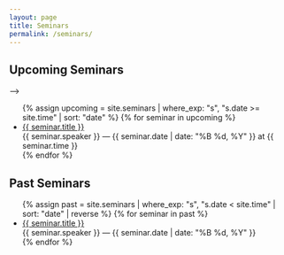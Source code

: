 ```yaml
---
layout: page
title: Seminars
permalink: /seminars/
---
```


## Upcoming Seminars

<!--
- "Complex Interconnected Systems: Risk-Informed Decisions for Situations of Compound Extremes"
Dr. Auroop Ganguly, Northeastern University — **September 16, 2025** at 1:00 PM ET / 10:00 AM PT

- "Emerging Frontiers of Risk-based Resilience to Extremes in a Changing Climate"
Dr. Sai Ravela, MIT — **September 23, 2025** at 1:00 PM ET / 10:00 AM PT

- (tentative) "Climate Extremes and Complex Risks"
Dr. Jane Baldwin, UC Irvine - **October 14, 2025** at 1:00 PM ET / 10:00 AM PT

- (tentative) "Reframing Resilience-Oriented Urban Water Management"
Dr. Elizabeth Krueger, University of Amsterdam - **October 28, 2025** at 1:00 PM ET / 10:00 AM PT

- "What Digital Twins (alone) will not Answer for Risk Science"
Dr. Ryan McGranaghan, JPL - **November 4, 2025** at 1:00 PM ET / 10:00 AM PT


- (tentative) "Multihazards Scenario Generator: A Network‐Based Simulation of Natural Disasters"
Dr. Alexandre Dunant, EURAC Research - **November 18, 2025** at 1:00 PM ET / 10:00 AM PT


<!-- - (tentative) "Accounting for Sociopolitical Feedbacks to Identify Barriers and Opportunities for Collective Climate Action"
Dr. Sara Constantino, Stanford University - **December 2, 2025** at 1:00 PM ET / 10:00 AM PT -->

-->



<ul>
  {% assign upcoming = site.seminars | where_exp: "s", "s.date >= site.time" | sort: "date" %}
  {% for seminar in upcoming %}
    <li>
      <a href="{{ seminar.url | relative_url }}">{{ seminar.title }}</a><br/>
      {{ seminar.speaker }} — {{ seminar.date | date: "%B %d, %Y" }} at {{ seminar.time }}
    </li>
  {% endfor %}
</ul>

## Past Seminars

<ul>
  {% assign past = site.seminars | where_exp: "s", "s.date < site.time" | sort: "date" | reverse %}
  {% for seminar in past %}
    <li>
      <a href="{{ seminar.url | relative_url }}">{{ seminar.title }}</a><br/>
      {{ seminar.speaker }} — {{ seminar.date | date: "%B %d, %Y" }}
    </li>
  {% endfor %}
</ul>



